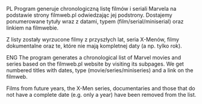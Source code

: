 PL
Program generuje chronologiczną listę filmów i seriali Marvela na podstawie strony filmweb.pl odwiedzając jej podstrony. Dostajemy ponumerowane tytuły wraz z datami, typem (film/serial/miniserial) oraz linkiem na filmwebie.

Z listy zostały wyrzucone filmy z przyszłych lat, seria X-Menów, filmy dokumentalne oraz te, które nie mają kompletnej daty (a np. tylko rok).

ENG
The program generates a chronological list of Marvel movies and series based on the filmweb.pl website by visiting its subpages. We get numbered titles with dates, type (movie/series/miniseries) and a link on the filmweb.

Films from future years, the X-Men series, documentaries and those that do not have a complete date (e.g. only a year) have been removed from the list.